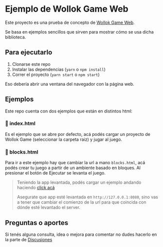 # Ejemplo de Wollok Game Web

Este proyecto es una prueba de concepto de [Wollok Game Web](https://github.com/uqbar-project/wollok-game-web).

Se basa en ejemplos sencillos que sirven para mostrar cómo se usa dicha biblioteca.

## Para ejecutarlo
1. Clonarse este repo
2. Instalar las dependencias (`yarn` o `npm install`)
3. Correr el proyecto (`yarn start` o `npm start`)

Eso debería abrir una ventana del navegador con la página web.

## Ejemplos

Este repo cuenta con dos ejemplos que están en distintos html:

### 📂 index.html

Es el ejemplo que se abre por defecto, acá podés cargar un proyecto de Wollok Game (seleccionar la carpeta raiz) y jugar al juego.

### 🧱 blocks.html

Para ir a este ejemplo hay que cambiar la url a mano `blocks.html`, acá podés crear tu juego a partir de un ambiente basado en bloques. Al presionar el botón de Ejecutar se levanta el juego.

> Teniendo la app levantada, podés cargar un ejemplo andando haciendo [click acá](http://127.0.0.1:8080/blocks.html?code=PHhtbCB4bWxucz0iaHR0cHM6Ly9kZXZlbG9wZXJzLmdvb2dsZS5jb20vYmxvY2tseS94bWwiPgogIDxibG9jayB0eXBlPSJnYW1lIiBpZD0iWilwMHEhUkJUNDFAdS9eWmMpRT8iIGRlbGV0YWJsZT0iZmFsc2UiIG1vdmFibGU9ImZhbHNlIiBlZGl0YWJsZT0iZmFsc2UiIHg9IjE1IiB5PSIxNSI%2BCiAgICA8c3RhdGVtZW50IG5hbWU9IlBST0dSQU0iPgogICAgICA8YmxvY2sgdHlwZT0iYWN0aW9uTWVzc2FnZVNlbmQiIGlkPSI%2FaDM1cm83S1VoJVBwLkM%2FRyVneSI%2BCiAgICAgICAgPGZpZWxkIG5hbWU9Ik1FU1NBR0UiPmdhbWUuYWRkVmlzdWFsQ2hhcmFjdGVyKHBlcGl0YSk8L2ZpZWxkPgogICAgICAgIDxuZXh0PgogICAgICAgICAgPGJsb2NrIHR5cGU9ImFjdGlvbk1lc3NhZ2VTZW5kIiBpZD0iI3BpeDI%2FNGYjO0FHOW14bkwraDoiPgogICAgICAgICAgICA8ZmllbGQgbmFtZT0iTUVTU0FHRSI%2BZ2FtZS5hZGRWaXN1YWwoc2lsdmVzdHJlKTwvZmllbGQ%2BCiAgICAgICAgICA8L2Jsb2NrPgogICAgICAgIDwvbmV4dD4KICAgICAgPC9ibG9jaz4KICAgIDwvc3RhdGVtZW50PgogIDwvYmxvY2s%2BCiAgPGJsb2NrIHR5cGU9Im9iamVjdCIgaWQ9IldZO2NeeUhsenxuTndgU31yd0BlIiB4PSI0MCIgeT0iMTI3Ij4KICAgIDxmaWVsZCBuYW1lPSJOQU1FIj5wZXBpdGE8L2ZpZWxkPgogICAgPHN0YXRlbWVudCBuYW1lPSJBVFRSSUJVVEVTIj4KICAgICAgPGJsb2NrIHR5cGU9ImF0dHJpYnV0ZSIgaWQ9IlkqWHdmeU02UVQwdV8lTXZ3c2BDIj4KICAgICAgICA8ZmllbGQgbmFtZT0iTkFNRSI%2BcG9zaXRpb248L2ZpZWxkPgogICAgICAgIDxmaWVsZCBuYW1lPSJQUk9QRVJUWSI%2BVFJVRTwvZmllbGQ%2BCiAgICAgICAgPHZhbHVlIG5hbWU9IklOSVQiPgogICAgICAgICAgPGJsb2NrIHR5cGU9InZhbHVlTWVzc2FnZVNlbmQiIGlkPSJBMFQsKyNxOV5RWFVYOmAsR0JJXyI%2BCiAgICAgICAgICAgIDxmaWVsZCBuYW1lPSJNRVNTQUdFIj5nYW1lLmF0KDEsMyk8L2ZpZWxkPgogICAgICAgICAgPC9ibG9jaz4KICAgICAgICA8L3ZhbHVlPgogICAgICA8L2Jsb2NrPgogICAgPC9zdGF0ZW1lbnQ%2BCiAgICA8c3RhdGVtZW50IG5hbWU9Ik1FVEhPRFMiPgogICAgICA8YmxvY2sgdHlwZT0idmFsdWVNZXRob2QiIGlkPSI6XmdQdGVibzkybCVWQ2trZVFvOSI%2BCiAgICAgICAgPGZpZWxkIG5hbWU9Ik5BTUUiPmltYWdlPC9maWVsZD4KICAgICAgICA8dmFsdWUgbmFtZT0iUkVUVVJOIj4KICAgICAgICAgIDxibG9jayB0eXBlPSJ2YWx1ZU1lc3NhZ2VTZW5kIiBpZD0iOT8xZis%2FQGtUZUZjZFFOc1F7ZkEiPgogICAgICAgICAgICA8ZmllbGQgbmFtZT0iTUVTU0FHRSI%2BInBlcGl0YS5wbmciPC9maWVsZD4KICAgICAgICAgIDwvYmxvY2s%2BCiAgICAgICAgPC92YWx1ZT4KICAgICAgPC9ibG9jaz4KICAgIDwvc3RhdGVtZW50PgogIDwvYmxvY2s%2BCiAgPGJsb2NrIHR5cGU9Im9iamVjdCIgaWQ9IlJRXnRnRl53eVZHLnZnZGAkOnspIiB4PSI0MiIgeT0iMzc1Ij4KICAgIDxmaWVsZCBuYW1lPSJOQU1FIj5zaWx2ZXN0cmU8L2ZpZWxkPgogICAgPHN0YXRlbWVudCBuYW1lPSJBVFRSSUJVVEVTIj4KICAgICAgPGJsb2NrIHR5cGU9ImF0dHJpYnV0ZSIgaWQ9IiQvTjRSRlUzVm5oMHJ%2BM1JxLl0zIj4KICAgICAgICA8ZmllbGQgbmFtZT0iTkFNRSI%2BaW1hZ2U8L2ZpZWxkPgogICAgICAgIDxmaWVsZCBuYW1lPSJQUk9QRVJUWSI%2BVFJVRTwvZmllbGQ%2BCiAgICAgICAgPHZhbHVlIG5hbWU9IklOSVQiPgogICAgICAgICAgPGJsb2NrIHR5cGU9InZhbHVlTWVzc2FnZVNlbmQiIGlkPSJWSz9HWi9ibWk7LVldZ0ZYLF5hcyI%2BCiAgICAgICAgICAgIDxmaWVsZCBuYW1lPSJNRVNTQUdFIj4ic2lsdmVzdHJlLnBuZyI8L2ZpZWxkPgogICAgICAgICAgPC9ibG9jaz4KICAgICAgICA8L3ZhbHVlPgogICAgICA8L2Jsb2NrPgogICAgPC9zdGF0ZW1lbnQ%2BCiAgICA8c3RhdGVtZW50IG5hbWU9Ik1FVEhPRFMiPgogICAgICA8YmxvY2sgdHlwZT0idmFsdWVNZXRob2QiIGlkPSIycTc1ZXJxNXYrRVR0TFBQb0x%2BcyI%2BCiAgICAgICAgPGZpZWxkIG5hbWU9Ik5BTUUiPnBvc2l0aW9uPC9maWVsZD4KICAgICAgICA8dmFsdWUgbmFtZT0iUkVUVVJOIj4KICAgICAgICAgIDxibG9jayB0eXBlPSJ2YWx1ZU1lc3NhZ2VTZW5kIiBpZD0iW3FgL3JCYDBpcixReUFkK2RqK2kiPgogICAgICAgICAgICA8ZmllbGQgbmFtZT0iTUVTU0FHRSI%2BZ2FtZS5hdChwZXBpdGEucG9zaXRpb24oKS54KCksIDApPC9maWVsZD4KICAgICAgICAgIDwvYmxvY2s%2BCiAgICAgICAgPC92YWx1ZT4KICAgICAgPC9ibG9jaz4KICAgIDwvc3RhdGVtZW50PgogIDwvYmxvY2s%2BCjwveG1sPg%3D%3D)
> 
> Asegurate que app esté levantada en `http://127.0.0.1:8080`, sino vas a tener que cambiar el comienzo de la url para que coincida con dónde esté levantado el server.

## Preguntas o aportes

Si tenés alguna consulta, idea o mejora para comentar no dudes hacerlo en la parte de [Discusiones](https://github.com/PalumboN/poc-wollok-game-web/discussions)
